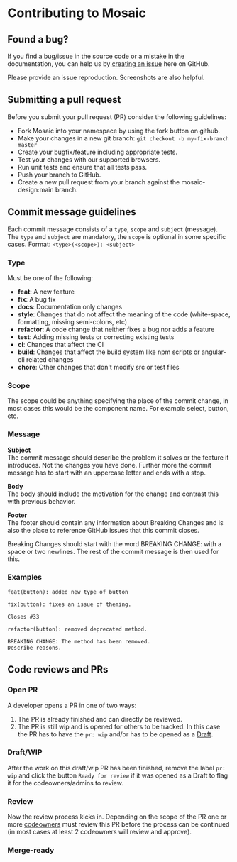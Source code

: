 # Contributing to Mosaic

## Found a bug?

If you find a bug/issue in the source code or a mistake in the documentation,
you can help us by
[creating an issue](https://github.com/mosaic-design/angular-components/issues/new)
here on GitHub. 

Please provide an issue reproduction. Screenshots are also
helpful.

## Submitting a pull request

Before you submit your pull request (PR) consider the following guidelines:

- Fork Mosaic into your namespace by using the fork button on github.
- Make your changes in a new git branch: `git checkout -b my-fix-branch master`
- Create your bugfix/feature including appropriate tests.
- Test your changes with our supported browsers.
- Run unit tests and ensure that all tests pass.
- Push your branch to GitHub.
- Create a new pull request from your branch against the mosaic-design:main
  branch.

## Commit message guidelines

Each commit message consists of a `type`, `scope` and `subject` (message).  
The `type` and `subject` are mandatory, the `scope` is optional in some specific
cases. Format: `<type>(<scope>): <subject>`

### Type

Must be one of the following:

- **feat**: A new feature
- **fix**: A bug fix
- **docs**: Documentation only changes
- **style**: Changes that do not affect the meaning of the code (white-space,
  formatting, missing semi-colons, etc)
- **refactor**: A code change that neither fixes a bug nor adds a feature
- **test**: Adding missing tests or correcting existing tests
- **ci**: Changes that affect the CI
- **build**: Changes that affect the build system like npm scripts or
  angular-cli related changes
- **chore**: Other changes that don't modify src or test files

### Scope

The scope could be anything specifying the place of the commit change, in most
cases this would be the component name. For example select, button, etc.

### Message

**Subject**  
The commit message should describe the problem it solves or the feature it
introduces. Not the changes you have done. Further more the commit message has to
start with an uppercase letter and ends with a stop.

**Body**  
The body should include the motivation for the change and contrast this with
previous behavior.

**Footer**  
The footer should contain any information about Breaking Changes and is also the
place to reference GitHub issues that this commit closes.

Breaking Changes should start with the word BREAKING CHANGE: with a space or two
newlines. The rest of the commit message is then used for this.

### Examples

```
feat(button): added new type of button
```

```
fix(button): fixes an issue of theming.

Closes #33
```

```
refactor(button): removed deprecated method.

BREAKING CHANGE: The method has been removed.
Describe reasons.
```

##  Code reviews and PRs

### Open PR

A developer opens a PR in one of two ways:

1. The PR is already finished and can directly be reviewed.
2. The PR is still wip and is opened for others to be tracked. In this case the
   PR has to have the `pr: wip` and/or has to be opened as a
   [Draft](https://github.blog/2019-02-14-introducing-draft-pull-requests/).

### Draft/WIP

After the work on this draft/wip PR has been finished, remove the label
`pr: wip` and click the button `Ready for review` if it was opened as a Draft to
flag it for the codeowners/admins to review.

### Review

Now the review process kicks in. Depending on the scope of the PR one or more
[codeowners](https://github.com/mosaic-design/angular-components/blob/main/.github/CODEOWNERS)
must review this PR before the process can be continued (in most cases at least
2 codeowners will review and approve).

### Merge-ready

